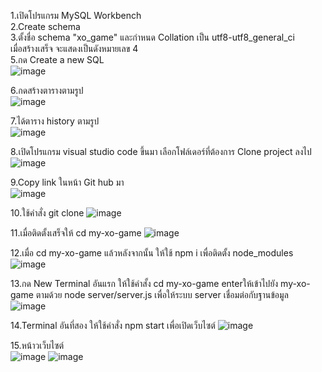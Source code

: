1.เปิดโปรแกรม MySQL Workbench                                      
2.Create schema                                                 
3.ตั้งชื่อ schema "xo_game" และกำหนด Collation เป็น utf8-utf8_general_ci           
เมื่อสร้างเสร็จ จะแสดงเป็นดังหมายเลข 4                 
5.กด Create a new SQL                            
![image](https://github.com/user-attachments/assets/c6d22a3c-9083-46a8-95c3-7343d9528bca)

6.กดสร้างตารางตามรูป          
![image](https://github.com/user-attachments/assets/72f577b1-4ea8-4017-bd08-e55088a30566)

7.ได้ตาราง history ตามรูป                          
![image](https://github.com/user-attachments/assets/8759b00b-5032-4f0a-ae52-ec2092c04a86)

8.เปิดโปรแกรม visual studio code ขึ้นมา เลือกโฟล์เดอร์ที่ต้องการ Clone project ลงไป    
![image](https://github.com/user-attachments/assets/45920798-aebf-4c3c-af7f-58e25386900e)

9.Copy link ในหน้า Git hub มา                  
![image](https://github.com/user-attachments/assets/d456a8f5-9124-4cf9-9e6c-45ed19edfe3a)

10.ใช้คำสั่ง git clone
![image](https://github.com/user-attachments/assets/323d6aaa-4057-40c6-83b3-b016d07593dd)

11.เมื่อติดตั้งเสร็จให้ cd my-xo-game
![image](https://github.com/user-attachments/assets/249574ff-76a8-4adc-a1be-651c90ba4ec3)

12.เมื่อ cd my-xo-game แล้วหลังจากนั้น ให้ใช้ npm i เพื่อติดตั้ง node_modules
![image](https://github.com/user-attachments/assets/a2cf4d40-16be-4e78-96b7-040ca481d1ee)

13.กด New Terminal อันแรก ให้ใช้คำสั้ง cd my-xo-game enterให้เข้าไปยัง my-xo-game ตามด้วย node server/server.js เพื่อให้ระบบ server เชื่อมต่อกับฐานข้อมูล
![image](https://github.com/user-attachments/assets/d267d6d3-913c-495d-8457-2d218083e339)

14.Terminal อันที่สอง ให้ใช้คำสั่ง npm start เพื่อเปิดเว็บไซต์
![image](https://github.com/user-attachments/assets/f3f73e41-39a0-48aa-a7d5-12585dc2d8be)

15.หน้าวเว็บไซต์     
![image](https://github.com/user-attachments/assets/68141fd6-2eb4-4253-a026-6ac0245f8d97)
![image](https://github.com/user-attachments/assets/908d2e33-455a-4deb-a047-7129e7545769)

